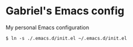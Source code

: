 # Gabriel's Emacs config

My personal Emacs configuration

``` shell
$ ln -s ./.emacs.d/init.el ~/.emacs.d/init.el
```

